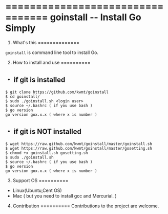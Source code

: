 =================================
 goinstall -- Install Go Simply
=================================

1. What's this
==============

``goinstall`` is command line tool to install Go.


2. How to install and use
==========

・ if git is installed
---------------------------
    $ git clone https://github.com/kwmt/goinstall
    $ cd goinstall/
    $ sudo ./goinstall.sh <login user>
    $ source ~/.bashrc ( if you use bash )
    $ go version
    go version gox.x.x ( where x is number )

・ if git is NOT installed
---------------------------
    $ wget https://raw.github.com/kwmt/goinstall/master/goinstall.sh
    $ wget https://raw.github.com/kwmt/goinstall/master/gosetting.sh
    $ chmod +x goinstall.sh gosetting.sh 
    $ sudo ./goinstall.sh 
    $ source ~/.bashrc ( if you use bash )
    $ go version
    go version gox.x.x ( where x is number )

3. Support OS
==========
* Linux(Ubuntu,Cent OS)
* Mac ( but you need to install gcc and Mercurial. )


4. Contribution
==========
Contributions to the project are welcome.

